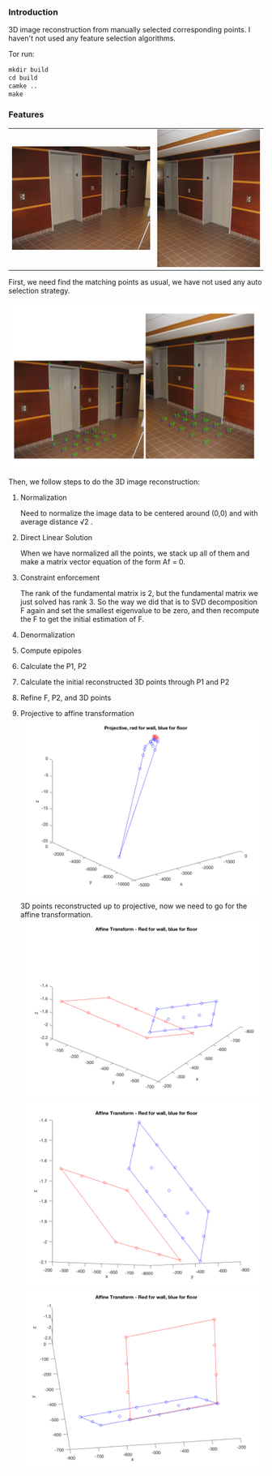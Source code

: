 ### Introduction

3D image reconstruction from manually selected corresponding points. I haven't not used any feature selection algorithms.

Tor run:

```
mkdir build
cd build
camke ..
make
```

### Features
<table style="border:none;">
	<row>
	<td><img src="img/Picture1.png" alt="Picture"</td>
	<td><img src="img/Picture2.png" alt="Picture" </td>
	</row>
</table>

First, we need find the matching points as usual, we have not used any auto selection strategy.

![](img/matched.png)

Then, we follow steps to do the 3D image reconstruction:

1. Normalization

	Need to normalize the image data to be centered around (0,0) and with average distance √2 .
 
2. Direct Linear Solution

	When we have normalized all the points, we stack up all of them and make a matrix vector equation of the form Af = 0.
	
3. Constraint enforcement

	The rank of the fundamental matrix is 2, but the fundamental matrix we just solved has rank 3. So the way we did that is to SVD decomposition F again and set the smallest eigenvalue to be zero, and then recompute the F to get the initial estimation of F.

4. Denormalization

5. Compute epipoles

6. Calculate the P1, P2

7. Calculate the initial reconstructed 3D points through P1 and P2

8. Refine F, P2, and 3D points

9. Projective to affine transformation
	![](img/projective.png)
	3D points reconstructed up to projective, now we need to go for the affine transformation.
	![](img/affine1.png)
	![](img/affine2.png)
	![](img/affine3.png)




